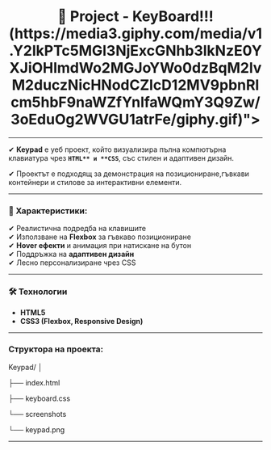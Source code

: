 <h1 align="center">
        👋 Project - KeyBoard!!!  
         (https://media3.giphy.com/media/v1.Y2lkPTc5MGI3NjExcGNhb3lkNzE0YXJiOHlmdWo2MGJoYWo0dzBqM2lvM2duczNicHNodCZlcD12MV9pbnRlcm5hbF9naWZfYnlfaWQmY3Q9Zw/3oEduOg2WVGU1atrFe/giphy.gif)"> 
        <br> 
    </h1>

---
✔ **Keypad** е уеб проект, който визуализира пълна компютърна клавиатура чрез **`HTML** и **CSS`**, със стилен и адаптивен дизайн. 

✔ Проектът е подходящ за демонстрация на позициониране,гъвкави контейнери и стилове за интерактивни елементи.

---

### 🔑 Характеристики:

✔ Реалистична подредба на клавишите  
✔ Използване на **Flexbox** за гъвкаво позициониране  
✔ **Hover ефекти** и анимация при натискане на бутон  
✔ Поддръжка на **адаптивен дизайн**  
✔ Лесно персонализиране чрез CSS  

---

### 🛠 Технологии

- **HTML5**
- **CSS3 (Flexbox, Responsive Design)**

---

### Структора на проекта:

Keypad/
│

├── index.html  

├── keyboard.css 

└── screenshots

└── keypad.png  
    
---

